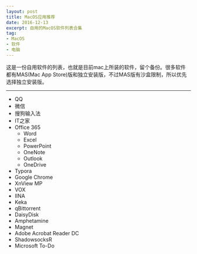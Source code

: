 ```yaml
---
layout: post
title: MacOS应用推荐
date: 2016-12-13
excerpt: 自用的MacOS软件列表合集
tag: 
- MacOS
- 软件
- 电脑
---
```


这是一份自用软件的列表，也就是目前mac上所装的软件，留个备份。很多软件都有MAS(Mac App Store)版和独立安装版，不过MAS版有沙盒限制，所以优先选择独立安装版。

---

- QQ
- 微信
- 搜狗输入法
- IT之家
- Office 365
  - Word
  - Excel
  - PowerPoint
  - OneNote
  - Outlook
  - OneDrive
- Typora
- Google Chrome
- XnView MP
- VOX
- IINA
- Keka
- qBittorrent
- DaisyDisk
- Amphetamine
- Magnet
- Adobe Acrobat Reader DC
- ShadowsocksR
- Microsoft To-Do